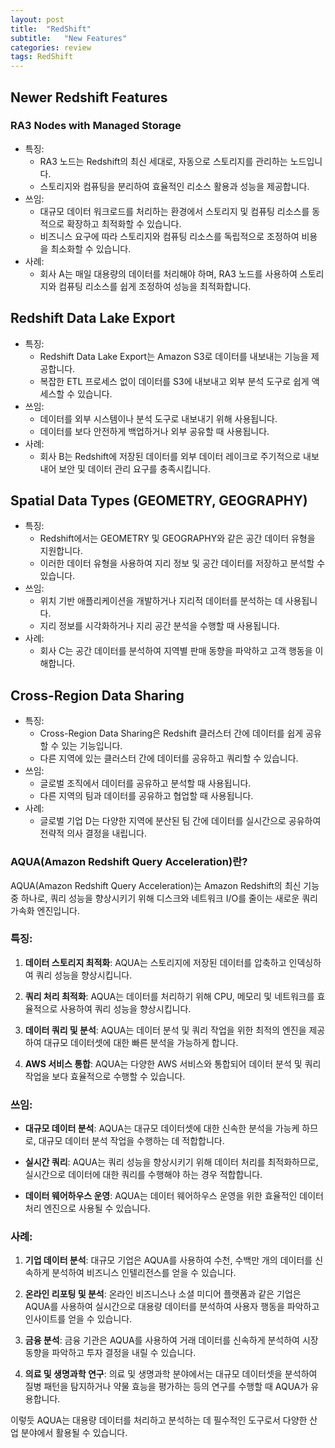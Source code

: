 ```yaml
---
layout: post
title:  "RedShift"
subtitle:   "New Features"
categories: review
tags: RedShift
---
```



## Newer Redshift Features
### RA3 Nodes with Managed Storage
- 특징:
    - RA3 노드는 Redshift의 최신 세대로, 자동으로 스토리지를 관리하는 노드입니다.
    - 스토리지와 컴퓨팅을 분리하여 효율적인 리소스 활용과 성능을 제공합니다.
- 쓰임:
    - 대규모 데이터 워크로드를 처리하는 환경에서 스토리지 및 컴퓨팅 리소스를 동적으로 확장하고 최적화할 수 있습니다.
    - 비즈니스 요구에 따라 스토리지와 컴퓨팅 리소스를 독립적으로 조정하여 비용을 최소화할 수 있습니다.
- 사례:
    - 회사 A는 매일 대용량의 데이터를 처리해야 하며, RA3 노드를 사용하여 스토리지와 컴퓨팅 리소스를 쉽게 조정하여 성능을 최적화합니다.


## Redshift Data Lake Export
- 특징:
    - Redshift Data Lake Export는 Amazon S3로 데이터를 내보내는 기능을 제공합니다.
    - 복잡한 ETL 프로세스 없이 데이터를 S3에 내보내고 외부 분석 도구로 쉽게 액세스할 수 있습니다.
- 쓰임:
    - 데이터를 외부 시스템이나 분석 도구로 내보내기 위해 사용됩니다.
    - 데이터를 보다 안전하게 백업하거나 외부 공유할 때 사용됩니다.
- 사례:
    - 회사 B는 Redshift에 저장된 데이터를 외부 데이터 레이크로 주기적으로 내보내어 보안 및 데이터 관리 요구를 충족시킵니다.


## Spatial Data Types (GEOMETRY, GEOGRAPHY)
- 특징:
    - Redshift에서는 GEOMETRY 및 GEOGRAPHY와 같은 공간 데이터 유형을 지원합니다.
    - 이러한 데이터 유형을 사용하여 지리 정보 및 공간 데이터를 저장하고 분석할 수 있습니다.
- 쓰임:
    - 위치 기반 애플리케이션을 개발하거나 지리적 데이터를 분석하는 데 사용됩니다.
    - 지리 정보를 시각화하거나 지리 공간 분석을 수행할 때 사용됩니다.
- 사례:
    - 회사 C는 공간 데이터를 분석하여 지역별 판매 동향을 파악하고 고객 행동을 이해합니다.


## Cross-Region Data Sharing
- 특징:
    - Cross-Region Data Sharing은 Redshift 클러스터 간에 데이터를 쉽게 공유할 수 있는 기능입니다.
    - 다른 지역에 있는 클러스터 간에 데이터를 공유하고 쿼리할 수 있습니다.
- 쓰임:
    - 글로벌 조직에서 데이터를 공유하고 분석할 때 사용됩니다.
    - 다른 지역의 팀과 데이터를 공유하고 협업할 때 사용됩니다.
- 사례:
    - 글로벌 기업 D는 다양한 지역에 분산된 팀 간에 데이터를 실시간으로 공유하여 전략적 의사 결정을 내립니다.


### AQUA(Amazon Redshift Query Acceleration)란?

AQUA(Amazon Redshift Query Acceleration)는 Amazon Redshift의 최신 기능 중 하나로, 쿼리 성능을 향상시키기 위해 디스크와 네트워크 I/O를 줄이는 새로운 쿼리 가속화 엔진입니다.

### 특징:

1. **데이터 스토리지 최적화**: AQUA는 스토리지에 저장된 데이터를 압축하고 인덱싱하여 쿼리 성능을 향상시킵니다.
  
2. **쿼리 처리 최적화**: AQUA는 데이터를 처리하기 위해 CPU, 메모리 및 네트워크를 효율적으로 사용하여 쿼리 성능을 향상시킵니다.

3. **데이터 쿼리 및 분석**: AQUA는 데이터 분석 및 쿼리 작업을 위한 최적의 엔진을 제공하여 대규모 데이터셋에 대한 빠른 분석을 가능하게 합니다.

4. **AWS 서비스 통합**: AQUA는 다양한 AWS 서비스와 통합되어 데이터 분석 및 쿼리 작업을 보다 효율적으로 수행할 수 있습니다.

### 쓰임:

- **대규모 데이터 분석**: AQUA는 대규모 데이터셋에 대한 신속한 분석을 가능케 하므로, 대규모 데이터 분석 작업을 수행하는 데 적합합니다.

- **실시간 쿼리**: AQUA는 쿼리 성능을 향상시키기 위해 데이터 처리를 최적화하므로, 실시간으로 데이터에 대한 쿼리를 수행해야 하는 경우 적합합니다.

- **데이터 웨어하우스 운영**: AQUA는 데이터 웨어하우스 운영을 위한 효율적인 데이터 처리 엔진으로 사용될 수 있습니다.

### 사례:

1. **기업 데이터 분석**: 대규모 기업은 AQUA를 사용하여 수천, 수백만 개의 데이터를 신속하게 분석하여 비즈니스 인텔리전스를 얻을 수 있습니다.

2. **온라인 리포팅 및 분석**: 온라인 비즈니스나 소셜 미디어 플랫폼과 같은 기업은 AQUA를 사용하여 실시간으로 대용량 데이터를 분석하여 사용자 행동을 파악하고 인사이트를 얻을 수 있습니다.

3. **금융 분석**: 금융 기관은 AQUA를 사용하여 거래 데이터를 신속하게 분석하여 시장 동향을 파악하고 투자 결정을 내릴 수 있습니다.

4. **의료 및 생명과학 연구**: 의료 및 생명과학 분야에서는 대규모 데이터셋을 분석하여 질병 패턴을 탐지하거나 약물 효능을 평가하는 등의 연구를 수행할 때 AQUA가 유용합니다.

이렇듯 AQUA는 대용량 데이터를 처리하고 분석하는 데 필수적인 도구로서 다양한 산업 분야에서 활용될 수 있습니다.

